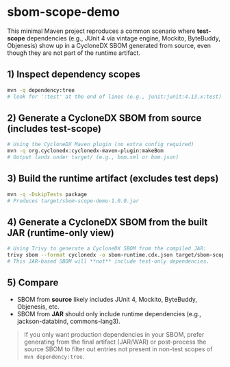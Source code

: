 # sbom-scope-demo

This minimal Maven project reproduces a common scenario where **test-scope** dependencies
(e.g., JUnit 4 via vintage engine, Mockito, ByteBuddy, Objenesis) show up in a CycloneDX SBOM
generated from source, even though they are not part of the runtime artifact.

## 1) Inspect dependency scopes
```bash
mvn -q dependency:tree
# look for ':test' at the end of lines (e.g., junit:junit:4.13.x:test)
```

## 2) Generate a CycloneDX SBOM from source (includes test-scope)
```bash
# Using the CycloneDX Maven plugin (no extra config required)
mvn -q org.cyclonedx:cyclonedx-maven-plugin:makeBom
# Output lands under target/ (e.g., bom.xml or bom.json)
```

## 3) Build the runtime artifact (excludes test deps)
```bash
mvn -q -DskipTests package
# Produces target/sbom-scope-demo-1.0.0.jar
```

## 4) Generate a CycloneDX SBOM from the built JAR (runtime-only view)
```bash
# Using Trivy to generate a CycloneDX SBOM from the compiled JAR:
trivy sbom --format cyclonedx -o sbom-runtime.cdx.json target/sbom-scope-demo-1.0.0.jar
# This JAR-based SBOM will **not** include test-only dependencies.
```

## 5) Compare
- SBOM from **source** likely includes JUnit 4, Mockito, ByteBuddy, Objenesis, etc.
- SBOM from **JAR** should only include runtime dependencies (e.g., jackson-databind, commons-lang3).

> If you only want production dependencies in your SBOM, prefer generating from the final artifact (JAR/WAR)
> or post-process the source SBOM to filter out entries not present in non-test scopes of `mvn dependency:tree`.
